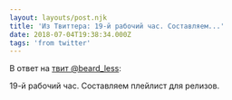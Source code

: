 ```yaml
---
layout: layouts/post.njk
title: 'Из Твиттера: 19-й рабочий час. Составляем...'
date: 2018-07-04T19:38:34.000Z
tags: 'from twitter'
---
```

В ответ на [твит @beard_less](https://twitter.com/_/status/1014555679955308544):

19-й рабочий час. Составляем плейлист для релизов.
